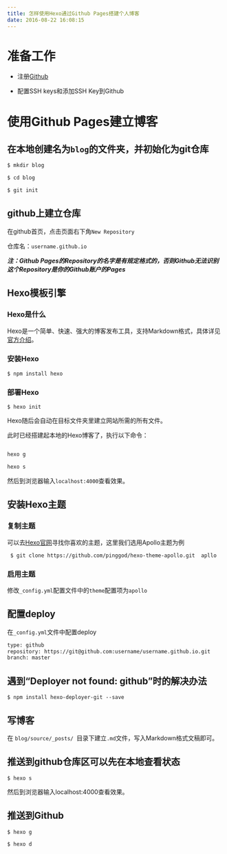 ```yaml
---
title: 怎样使用Hexo通过Github Pages搭建个人博客
date: 2016-08-22 16:08:15
---
```

# 准备工作

- 注册[Github](http://www.github.com)

- 配置SSH keys和添加SSH Key到Github

# 使用Github Pages建立博客

## 在本地创建名为`blog`的文件夹，并初始化为git仓库

``` bash
$ mkdir blog

$ cd blog

$ git init

```

## github上建立仓库

在github首页，点击页面右下角`New Repository`

仓库名：`username.github.io`

***注：Github Pages的Repository的名字是有规定格式的，否则Github无法识别这个Repository是你的Github账户的Pages***

## Hexo模板引擎

### Hexo是什么

Hexo是一个简单、快速、强大的博客发布工具，支持Markdown格式，具体详见[官方介绍](https://hexo.io/docs/index.html)。

### 安装Hexo

`$ npm install hexo`

### 部署Hexo

`$ hexo init`

Hexo随后会自动在目标文件夹里建立网站所需的所有文件。

此时已经搭建起本地的Hexo博客了，执行以下命令：


``` bash

hexo g

hexo s

```

然后到浏览器输入`localhost:4000`查看效果。

## 安装Hexo主题

### 复制主题

可以去[Hexo官网](https://hexo.io/themes/)寻找你喜欢的主题，这里我们选用Apollo主题为例

` $ git clone https://github.com/pinggod/hexo-theme-apollo.git  apllo`

### 启用主题

修改`_config.yml`配置文件中的`theme`配置项为`apollo`



## 配置deploy

在`_config.yml`文件中配置deploy

```bash
type: github
repository: https://git@github.com:username/username.github.io.git
branch: master
```

## 遇到“Deployer not found: github”时的解决办法

`$ npm install hexo-deployer-git --save`



## 写博客

在 `blog/source/_posts/ `目录下建立`.md`文件，写入Markdown格式文稿即可。

## 推送到github仓库区可以先在本地查看状态

`$ hexo s`

然后到浏览器输入localhost:4000查看效果。



## 推送到Github

```bash
$ hexo g

$ hexo d

```



